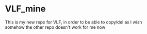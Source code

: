 # VLF_mine
This is my new repo for VLF, in order to be able to copy/del as I wish
somehow the other repo doesn't work for me now

